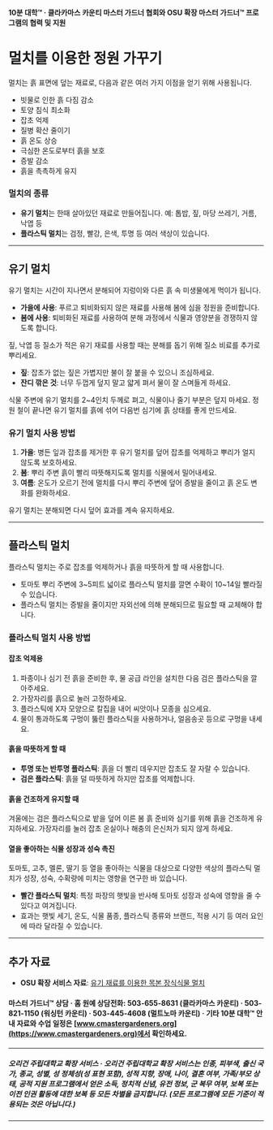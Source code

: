 #### 10분 대학™ · 클라카마스 카운티 마스터 가드너 협회와 OSU 확장 마스터 가드너™ 프로그램의 협력 및 지원

# 멀치를 이용한 정원 가꾸기

멀치는 흙 표면에 덮는 재료로, 다음과 같은 여러 가지 이점을 얻기 위해 사용됩니다.

- 빗물로 인한 흙 다짐 감소
- 토양 침식 최소화
- 잡초 억제
- 질병 확산 줄이기
- 흙 온도 상승
- 극심한 온도로부터 흙을 보호
- 증발 감소
- 흙을 촉촉하게 유지

### 멀치의 종류

- **유기 멀치**는 한때 살아있던 재료로 만들어집니다. 예: 톱밥, 짚, 마당 쓰레기, 거름, 낙엽 등
- **플라스틱 멀치**는 검정, 빨강, 은색, 투명 등 여러 색상이 있습니다.

---

## 유기 멀치

유기 멀치는 시간이 지나면서 분해되어 지렁이와 다른 흙 속 미생물에게 먹이가 됩니다.

- **가을에 사용**: 푸르고 퇴비화되지 않은 재료를 사용해 봄에 심을 정원을 준비합니다.
- **봄에 사용**: 퇴비화된 재료를 사용하여 분해 과정에서 식물과 영양분을 경쟁하지 않도록 합니다.

짚, 낙엽 등 질소가 적은 유기 재료를 사용할 때는 분해를 돕기 위해 질소 비료를 추가로 뿌리세요.

- **짚**: 잡초가 없는 짚은 가볍지만 불이 잘 붙을 수 있으니 조심하세요.
- **잔디 깎은 것**: 너무 두껍게 덮지 말고 얇게 펴서 물이 잘 스며들게 하세요.

식물 주변에 유기 멀치를 2~4인치 두께로 펴고, 식물이나 줄기 부분은 덮지 마세요. 정원 철이 끝나면 유기 멀치를 흙에 섞어 다음번 심기에 흙 상태를 좋게 만드세요.

### 유기 멀치 사용 방법

1. **가을**: 병든 잎과 잡초를 제거한 후 유기 멀치를 덮어 잡초를 억제하고 뿌리가 얼지 않도록 보호하세요.
2. **봄**: 뿌리 주변 흙이 빨리 따뜻해지도록 멀치를 식물에서 밀어내세요.
3. **여름**: 온도가 오르기 전에 멀치를 다시 뿌리 주변에 덮어 증발을 줄이고 흙 온도 변화를 완화하세요.

유기 멀치는 분해되면 다시 덮어 효과를 계속 유지하세요.

---

## 플라스틱 멀치

플라스틱 멀치는 주로 잡초를 억제하거나 흙을 따뜻하게 할 때 사용합니다.

- 토마토 뿌리 주변에 3~5피트 넓이로 플라스틱 멀치를 깔면 수확이 10~14일 빨라질 수 있습니다.
- 플라스틱 멀치는 증발을 줄이지만 자외선에 의해 분해되므로 필요할 때 교체해야 합니다.

### 플라스틱 멀치 사용 방법

#### 잡초 억제용

1. 파종이나 심기 전 흙을 준비한 후, 물 공급 라인을 설치한 다음 검은 플라스틱을 깔아주세요.
2. 가장자리를 흙으로 눌러 고정하세요.
3. 플라스틱에 X자 모양으로 칼집을 내어 씨앗이나 모종을 심으세요.
4. 물이 통과하도록 구멍이 뚫린 플라스틱을 사용하거나, 얼음송곳 등으로 구멍을 내세요.

#### 흙을 따뜻하게 할 때

- **투명 또는 반투명 플라스틱**: 흙을 더 빨리 데우지만 잡초도 잘 자랄 수 있습니다.
- **검은 플라스틱**: 흙을 덜 따뜻하게 하지만 잡초를 억제합니다.

#### 흙을 건조하게 유지할 때

겨울에는 검은 플라스틱으로 밭을 덮어 이른 봄 흙 준비와 심기를 위해 흙을 건조하게 유지하세요. 가장자리를 눌러 잡초 온실이나 해충의 은신처가 되지 않게 하세요.

#### 열을 좋아하는 식물 성장과 성숙 촉진

토마토, 고추, 멜론, 딸기 등 열을 좋아하는 식물을 대상으로 다양한 색상의 플라스틱 멀치가 성장, 성숙, 수확량에 미치는 영향을 연구한 바 있습니다.

- **빨간 플라스틱 멀치**: 특정 파장의 햇빛을 반사해 토마토 성장과 성숙에 영향을 줄 수 있다고 여겨집니다.
- 효과는 햇빛 세기, 온도, 식물 품종, 플라스틱 종류와 브랜드, 적용 시기 등 여러 요인에 따라 달라질 수 있습니다.

---

## 추가 자료

- **OSU 확장 서비스 자료**: [유기 재료를 이용한 목본 장식식물 멀치](https://catalog.extension.oregonstate.edu/ec1629)

#### 마스터 가드너™ 상담 · 홈 원예 상담전화: 503-655-8631 (클라카마스 카운티) · 503-821-1150 (워싱턴 카운티) · 503-445-4608 (멀트노마 카운티) · 기타 10분 대학™ 안내 자료와 수업 일정은 [www.cmastergardeners.org](https://www.cmastergardeners.org)에서 확인하세요.

---

##### 오리건 주립대학교 확장 서비스 · 오리건 주립대학교 확장 서비스는 인종, 피부색, 출신 국가, 종교, 성별, 성 정체성(성 표현 포함), 성적 지향, 장애, 나이, 결혼 여부, 가족/부모 상태, 공적 지원 프로그램에서 얻은 소득, 정치적 신념, 유전 정보, 군 복무 여부, 보복 또는 이전 인권 활동에 대한 보복 등 모든 차별을 금지합니다. (모든 프로그램에 모든 기준이 적용되는 것은 아닙니다.)
---